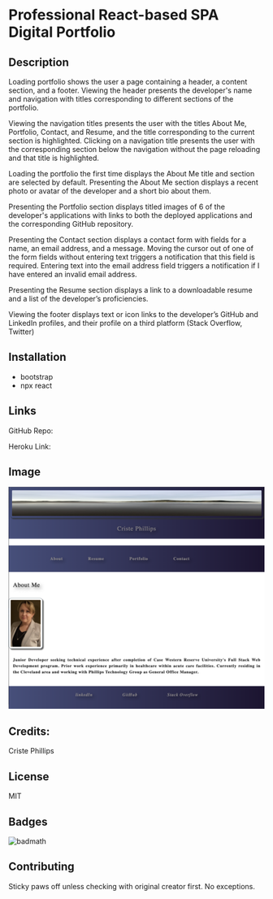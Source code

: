 # Professional React-based SPA Digital Portfolio

## Description

Loading portfolio shows the user a page containing a header, a content section, and a footer.  Viewing the header presents the developer's name and navigation with titles corresponding to different sections of the portfolio.

Viewing the navigation titles presents the user with the titles About Me, Portfolio, Contact, and Resume, and the title corresponding to the current section is highlighted.  Clicking on a navigation title presents the user with the corresponding section below the navigation without the page reloading and that title is highlighted.

Loading the portfolio the first time displays the About Me title and section are selected by default. Presenting the About Me section displays a recent photo or avatar of the developer and a short bio about them.

Presenting the Portfolio section displays titled images of 6 of the developer's applications with links to both the deployed applications and the corresponding GitHub repository.

Presenting the Contact section displays a contact form with fields for a name, an email address, and a message. Moving the cursor out of one of the form fields without entering text triggers a notification that this field is required. Entering text into the email address field triggers a notification if I have entered an invalid email address.

Presenting the Resume section displays a link to a downloadable resume and a list of the developer’s proficiencies.  

Viewing the footer displays text or icon links to the developer’s GitHub and LinkedIn profiles, and their profile on a third platform (Stack Overflow, Twitter) 

## Installation
* bootstrap
* npx react


## Links
GitHub Repo:

Heroku Link: 



## Image

![Screenshot](/src/assets/images/screenshot.png)

## Credits:

Criste Phillips 

## License
MIT

## Badges
![badmath](https://img.shields.io/github/languages/top/nielsenjared/badmath)

## Contributing
Sticky paws off unless checking with original creator first.  No exceptions.